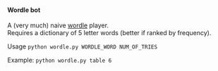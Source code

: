 #### Wordle bot

A (very much) naive [wordle](https://www.powerlanguage.co.uk/wordle/) player.  
Requires a dictionary of 5 letter words (better if ranked by frequency).

Usage ```python wordle.py WORDLE_WORD NUM_OF_TRIES```  

Example:
```python wordle.py table 6```

